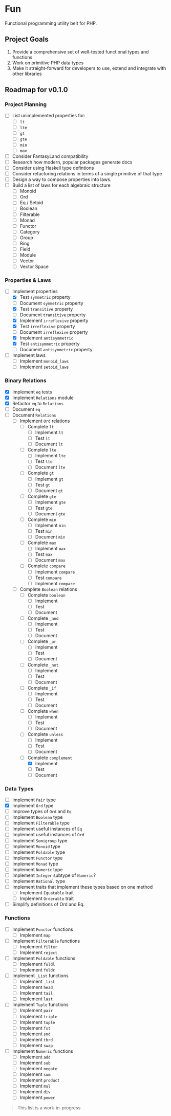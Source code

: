 # Fun

Functional programming utility belt for PHP.

## Project Goals

1. Provide a comprehensive set of well-tested functional types and functions
2. Work on primitive PHP data types
3. Make it straight-forward for developers to use, extend and integrate with
   other libraries

## Roadmap for v0.1.0

### Project Planning

- [ ] List unimplemented properties for:
  - [ ] `lt`
  - [ ] `lte`
  - [ ] `gt`
  - [ ] `gte`
  - [ ] `min`
  - [ ] `max`
- [ ] Consider FantasyLand compatibility
- [ ] Research how modern, popular packages generate docs
- [ ] Consider using Haskell type defintions
- [ ] Consider refactoring relations in terms of a single primitive of that type
- [ ] Design a way to compose properties into laws.
- [ ] Build a list of laws for each algebraic structure
  - [ ] Monoid
  - [ ] Ord
  - [ ] Eq / Setoid
  - [ ] Boolean
  - [ ] Filterable
  - [ ] Monad
  - [ ] Functor
  - [ ] Category
  - [ ] Group
  - [ ] Ring
  - [ ] Field
  - [ ] Module
  - [ ] Vector
  - [ ] Vector Space

### Properties & Laws

- [ ] Implement properties
  - [x] Test `symmetric` property
  - [ ] Document `symmetric` property
  - [x] Test `transitive` property
  - [ ] Document `transitive` property
  - [x] Implement `irreflexive` property
  - [x] Test `irreflexive` property
  - [ ] Document `irreflexive` property
  - [x] Implement `antisymmetric`
  - [x] Test `antisymmetric` property
  - [ ] Document `antisymmetric` property
- [ ] Implement laws
  - [ ] Implement `monoid_laws`
  - [ ] Implement `setoid_laws`

### Binary Relations

- [x] Implement `eq` tests
- [x] Implement `Relations` module
- [x] Refactor `eq` to `Relations`
- [ ] Document `eq`
- [ ] Document `Relations`
  - [ ] Implement `Ord` relations
    - [ ] Complete `lt`
      - [ ] Implement `lt`
      - [ ] Test `lt`
      - [ ] Document `lt`
    - [ ] Complete `lte`
      - [ ] Implement `lte`
      - [ ] Test `lte`
      - [ ] Document `lte`
    - [ ] Complete `gt`
      - [ ] Implement `gt`
      - [ ] Test `gt`
      - [ ] Document `gt`
    - [ ] Complete `gte`
      - [ ] Implement `gte`
      - [ ] Test `gte`
      - [ ] Document `gte`
    - [ ] Complete `min`
      - [ ] Implement `min`
      - [ ] Test `min`
      - [ ] Document `min`
    - [ ] Complete `max`
      - [ ] Implement `max`
      - [ ] Test `max`
      - [ ] Document `max`
    - [ ] Complete `compare`
      - [ ] Implement `compare`
      - [ ] Test `compare`
      - [ ] Implement `compare`
  - [ ] Complete `Boolean` relations
    - [ ] Complete `boolean`
      - [ ] Implement
      - [ ] Test
      - [ ] Document
    - [ ] Complete `_and`
      - [ ] Implement
      - [ ] Test
      - [ ] Document
    - [ ] Complete `_or`
      - [ ] Implement
      - [ ] Test
      - [ ] Document
    - [ ] Complete `_not`
      - [ ] Implement
      - [ ] Test
      - [ ] Document
    - [ ] Complete `_if`
      - [ ] Implement
      - [ ] Test
      - [ ] Document
    - [ ] Complete `when`
      - [ ] Implement
      - [ ] Test
      - [ ] Document
    - [ ] Complete `unless`
      - [ ] Implement
      - [ ] Test
      - [ ] Document
    - [ ] Complete `complement`
      - [x] Implement
      - [ ] Test
      - [ ] Document

### Data Types

- [ ] Implement `Pair` type
- [x] Implement `Ord` type
- [ ] Improve types of `Ord` and `Eq`
- [ ] Implement `Boolean` type
- [ ] Implement `Filterable` type
- [ ] Implement useful instances of `Eq`
- [ ] Implement useful instances of `Ord`
- [ ] Implement `Semigroup` type
- [ ] Implement `Monoid` type
- [ ] Implement `Foldable` type
- [ ] Implement `Functor` type
- [ ] Implement `Monad` type
- [ ] Implement `Numeric` type
- [ ] Implement `Integer` subtype of `Numeric`?
- [ ] Implement `Rational` type
- [ ] Implement traits that implement these types based on one method
  - [ ] Implement `Equatable` trait
  - [ ] Implement `Orderable` trait
- [ ] Simplify definitions of Ord and Eq.

### Functions

- [ ] Implement `Functor` functions
  - [ ] Implement `map`
- [ ] Implement `Filterable` functions
  - [ ] Implement `filter`
  - [ ] Implement `reject`
- [ ] Implement `Foldable` functions
  - [ ] Implement `foldl`
  - [ ] Implement `foldr`
- [ ] Implement `_List` functions
  - [ ] Implement `_list`
  - [ ] Implement `head`
  - [ ] Implement `tail`
  - [ ] Implement `last`
- [ ] Implement `Tuple` functions
  - [ ] Implement `pair`
  - [ ] Implement `triple`
  - [ ] Implement `tuple`
  - [ ] Implement `fst`
  - [ ] Implement `snd`
  - [ ] Implement `thrd`
  - [ ] Implement `swap`
- [ ] Implement `Numeric` functions
  - [ ] Implement `add`
  - [ ] Implement `sub`
  - [ ] Implement `negate`
  - [ ] Implement `sum`
  - [ ] Implement `product`
  - [ ] Implement `mul`
  - [ ] Implement `div`
  - [ ] Implement `power`

> This list is a work-in-progress

